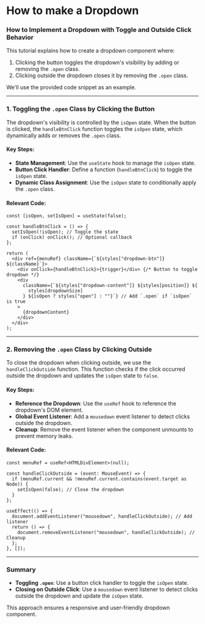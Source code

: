 # How to make a Dropdown

### How to Implement a Dropdown with Toggle and Outside Click Behavior

This tutorial explains how to create a dropdown component where:

1. Clicking the button toggles the dropdown's visibility by adding or removing the `.open` class.
2. Clicking outside the dropdown closes it by removing the `.open` class.

We'll use the provided code snippet as an example.

---

### 1. Toggling the `.open` Class by Clicking the Button

The dropdown's visibility is controlled by the `isOpen` state. When the button is clicked, the `handleBtnClick` function toggles the `isOpen` state, which dynamically adds or removes the `.open` class.

#### Key Steps:
- **State Management**: Use the `useState` hook to manage the `isOpen` state.
- **Button Click Handler**: Define a function (`handleBtnClick`) to toggle the `isOpen` state.
- **Dynamic Class Assignment**: Use the `isOpen` state to conditionally apply the `.open` class.

#### Relevant Code:
```tsx
const [isOpen, setIsOpen] = useState(false);

const handleBtnClick = () => {
  setIsOpen(!isOpen); // Toggle the state
  if (onClick) onClick(); // Optional callback
};

return (
  <div ref={menuRef} className={`${styles["dropdown-btn"]} ${className}`}>
    <div onClick={handleBtnClick}>{trigger}</div> {/* Button to toggle dropdown */}
    <div
      className={`${styles["dropdown-content"]} ${styles[position]} ${
        styles[dropdownSize]
      } ${isOpen ? styles["open"] : ""}`} // Add `.open` if `isOpen` is true
    >
      {dropdownContent}
    </div>
  </div>
);
```

---

### 2. Removing the `.open` Class by Clicking Outside

To close the dropdown when clicking outside, we use the `handleClickOutside` function. This function checks if the click occurred outside the dropdown and updates the `isOpen` state to `false`.

#### Key Steps:
- **Reference the Dropdown**: Use the `useRef` hook to reference the dropdown's DOM element.
- **Global Event Listener**: Add a `mousedown` event listener to detect clicks outside the dropdown.
- **Cleanup**: Remove the event listener when the component unmounts to prevent memory leaks.

#### Relevant Code:
```tsx
const menuRef = useRef<HTMLDivElement>(null);

const handleClickOutside = (event: MouseEvent) => {
  if (menuRef.current && !menuRef.current.contains(event.target as Node)) {
    setIsOpen(false); // Close the dropdown
  }
};

useEffect(() => {
  document.addEventListener("mousedown", handleClickOutside); // Add listener
  return () => {
    document.removeEventListener("mousedown", handleClickOutside); // Cleanup
  };
}, []);
```

---

### Summary

- **Toggling `.open`**: Use a button click handler to toggle the `isOpen` state.
- **Closing on Outside Click**: Use a `mousedown` event listener to detect clicks outside the dropdown and update the `isOpen` state.

This approach ensures a responsive and user-friendly dropdown component.